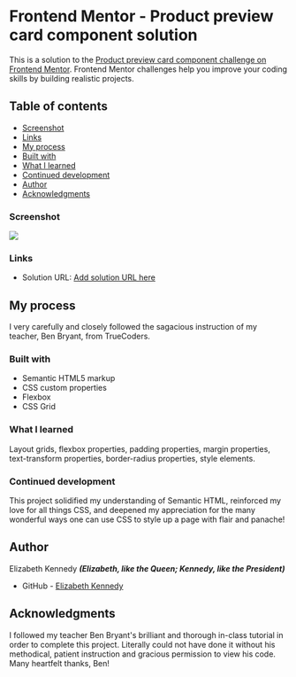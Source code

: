 # Frontend Mentor - Product preview card component solution

This is a solution to the [Product preview card component challenge on Frontend Mentor](https://www.frontendmentor.io/challenges/product-preview-card-component-GO7UmttRfa). Frontend Mentor challenges help you improve your coding skills by building realistic projects. 

## Table of contents

- [Screenshot](#screenshot)
- [Links](#links)
- [My process](#my-process)
- [Built with](#built-with)
- [What I learned](#what-i-learned)
- [Continued development](#continued-development)
- [Author](#author)
- [Acknowledgments](#acknowledgments)

### Screenshot

![](./Users/sambo/repos/ProductCard/images/projectSolution.png)


### Links

- Solution URL: [Add solution URL here](https://your-solution-url.com)


## My process
I very carefully and closely followed the sagacious instruction of my teacher, Ben Bryant, from TrueCoders.

### Built with

- Semantic HTML5 markup
- CSS custom properties
- Flexbox
- CSS Grid

### What I learned

Layout grids, flexbox properties, padding properties, margin properties, text-transform properties, border-radius properties, style elements.

### Continued development
This project solidified my understanding of Semantic HTML, reinforced my love for all things CSS, and deepened my appreciation for the many wonderful ways one can use CSS to style up a page with flair and panache!

## Author
Elizabeth Kennedy *******(Elizabeth, like the Queen; Kennedy, like the President)*******
- GitHub - [Elizabeth Kennedy](https://www.)


## Acknowledgments

I followed my teacher Ben Bryant's brilliant and thorough in-class tutorial in order to complete this project. Literally could not have done it without his methodical, patient instruction and gracious permission to view his code. Many heartfelt thanks, Ben! 